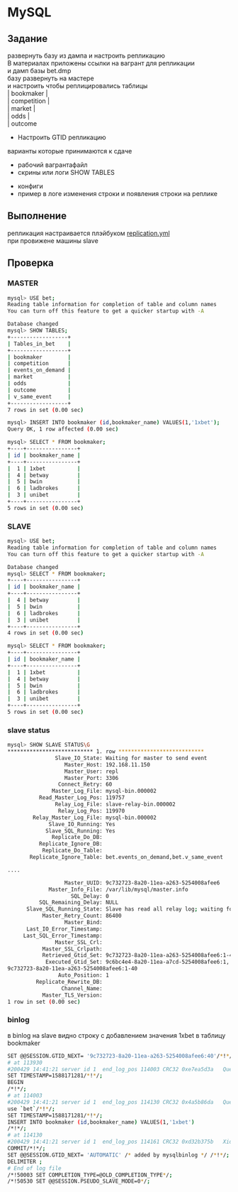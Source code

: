 # MySQL

## Задание

развернуть базу из дампа и настроить репликацию  
В материалах приложены ссылки на вагрант для репликации  
и дамп базы bet.dmp  
базу развернуть на мастере  
и настроить чтобы реплицировались таблицы  
| bookmaker |  
| competition |  
| market |  
| odds |  
| outcome  

* Настроить GTID репликацию  

варианты которые принимаются к сдаче  
- рабочий вагрантафайл  
- скрины или логи SHOW TABLES  
* конфиги  
* пример в логе изменения строки и появления строки на реплике  

## Выполнение

репликация настраивается плэйбуком [replication.yml](replication.yml)  
при провижене машины slave  

## Проверка

### MASTER
```bash
mysql> USE bet;
Reading table information for completion of table and column names
You can turn off this feature to get a quicker startup with -A

Database changed
mysql> SHOW TABLES;
+------------------+
| Tables_in_bet    |
+------------------+
| bookmaker        |
| competition      |
| events_on_demand |
| market           |
| odds             |
| outcome          |
| v_same_event     |
+------------------+
7 rows in set (0.00 sec)

mysql> INSERT INTO bookmaker (id,bookmaker_name) VALUES(1,'1xbet');
Query OK, 1 row affected (0.00 sec)

mysql> SELECT * FROM bookmaker;
+----+----------------+
| id | bookmaker_name |
+----+----------------+
|  1 | 1xbet          |
|  4 | betway         |
|  5 | bwin           |
|  6 | ladbrokes      |
|  3 | unibet         |
+----+----------------+
5 rows in set (0.00 sec)
```
### SLAVE
```bash
mysql> USE bet;
Reading table information for completion of table and column names
You can turn off this feature to get a quicker startup with -A

Database changed
mysql> SELECT * FROM bookmaker;
+----+----------------+
| id | bookmaker_name |
+----+----------------+
|  4 | betway         |
|  5 | bwin           |
|  6 | ladbrokes      |
|  3 | unibet         |
+----+----------------+
4 rows in set (0.00 sec)

mysql> SELECT * FROM bookmaker;
+----+----------------+
| id | bookmaker_name |
+----+----------------+
|  1 | 1xbet          |
|  4 | betway         |
|  5 | bwin           |
|  6 | ladbrokes      |
|  3 | unibet         |
+----+----------------+
5 rows in set (0.00 sec)
```
### slave status
```bash
mysql> SHOW SLAVE STATUS\G
*************************** 1. row ***************************
               Slave_IO_State: Waiting for master to send event
                  Master_Host: 192.168.11.150
                  Master_User: repl
                  Master_Port: 3306
                Connect_Retry: 60
              Master_Log_File: mysql-bin.000002
          Read_Master_Log_Pos: 119757
               Relay_Log_File: slave-relay-bin.000002
                Relay_Log_Pos: 119970
        Relay_Master_Log_File: mysql-bin.000002
             Slave_IO_Running: Yes
            Slave_SQL_Running: Yes
              Replicate_Do_DB: 
          Replicate_Ignore_DB: 
           Replicate_Do_Table: 
       Replicate_Ignore_Table: bet.events_on_demand,bet.v_same_event

....

                  Master_UUID: 9c732723-8a20-11ea-a263-5254008afee6
             Master_Info_File: /var/lib/mysql/master.info
                    SQL_Delay: 0
          SQL_Remaining_Delay: NULL
      Slave_SQL_Running_State: Slave has read all relay log; waiting for more updates
           Master_Retry_Count: 86400
                  Master_Bind: 
      Last_IO_Error_Timestamp: 
     Last_SQL_Error_Timestamp: 
               Master_SSL_Crl: 
           Master_SSL_Crlpath: 
           Retrieved_Gtid_Set: 9c732723-8a20-11ea-a263-5254008afee6:1-40
            Executed_Gtid_Set: 9c6bc4e4-8a20-11ea-a7cd-5254008afee6:1,
9c732723-8a20-11ea-a263-5254008afee6:1-40
                Auto_Position: 1
         Replicate_Rewrite_DB: 
                 Channel_Name: 
           Master_TLS_Version: 
1 row in set (0.00 sec)

```
### binlog
в binlog на slave видно строку с добавлением значения 1xbet в таблицу bookmaker  
```bash
SET @@SESSION.GTID_NEXT= '9c732723-8a20-11ea-a263-5254008afee6:40'/*!*/;
# at 113930
#200429 14:41:21 server id 1  end_log_pos 114003 CRC32 0xe7ea5d3a 	Query	thread_id=8	exec_time=0	error_code=0
SET TIMESTAMP=1588171281/*!*/;
BEGIN
/*!*/;
# at 114003
#200429 14:41:21 server id 1  end_log_pos 114130 CRC32 0x4a5b86da 	Query	thread_id=8	exec_time=0	error_code=0
use `bet`/*!*/;
SET TIMESTAMP=1588171281/*!*/;
INSERT INTO bookmaker (id,bookmaker_name) VALUES(1,'1xbet')
/*!*/;
# at 114130
#200429 14:41:21 server id 1  end_log_pos 114161 CRC32 0xd32b375b 	Xid = 72
COMMIT/*!*/;
SET @@SESSION.GTID_NEXT= 'AUTOMATIC' /* added by mysqlbinlog */ /*!*/;
DELIMITER ;
# End of log file
/*!50003 SET COMPLETION_TYPE=@OLD_COMPLETION_TYPE*/;
/*!50530 SET @@SESSION.PSEUDO_SLAVE_MODE=0*/;
```
